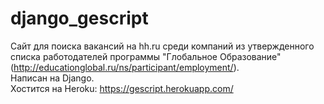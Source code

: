 # django_gescript
Сайт для поиска вакансий на hh.ru среди компаний из утвержденного списка работодателей программы "Глобальное Образование" (http://educationglobal.ru/ns/participant/employment/).<br>
Написан на Django.<br>
Хостится на Heroku: https://gescript.herokuapp.com/
